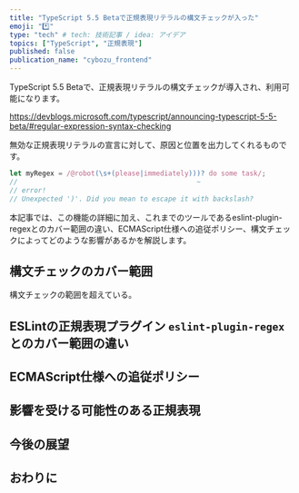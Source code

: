 ```yaml
---
title: "TypeScript 5.5 Betaで正規表現リテラルの構文チェックが入った"
emoji: "*️⃣"
type: "tech" # tech: 技術記事 / idea: アイデア
topics: ["TypeScript", "正規表現"]
published: false
publication_name: "cybozu_frontend"
---
```


TypeScript 5.5 Betaで、正規表現リテラルの構文チェックが導入され、利用可能になります。

https://devblogs.microsoft.com/typescript/announcing-typescript-5-5-beta/#regular-expression-syntax-checking

無効な正規表現リテラルの宣言に対して、原因と位置を出力してくれるものです。

```ts
let myRegex = /@robot(\s+(please|immediately)))? do some task/;
//                                            ~
// error!
// Unexpected ')'. Did you mean to escape it with backslash?
```

本記事では、この機能の詳細に加え、これまでのツールであるeslint-plugin-regexとのカバー範囲の違い、ECMAScript仕様への追従ポリシー、構文チェックによってどのような影響があるかを解説します。

## 構文チェックのカバー範囲

構文チェックの範囲を超えている。

## ESLintの正規表現プラグイン `eslint-plugin-regex`とのカバー範囲の違い

## ECMAScript仕様への追従ポリシー

## 影響を受ける可能性のある正規表現

## 今後の展望

## おわりに
